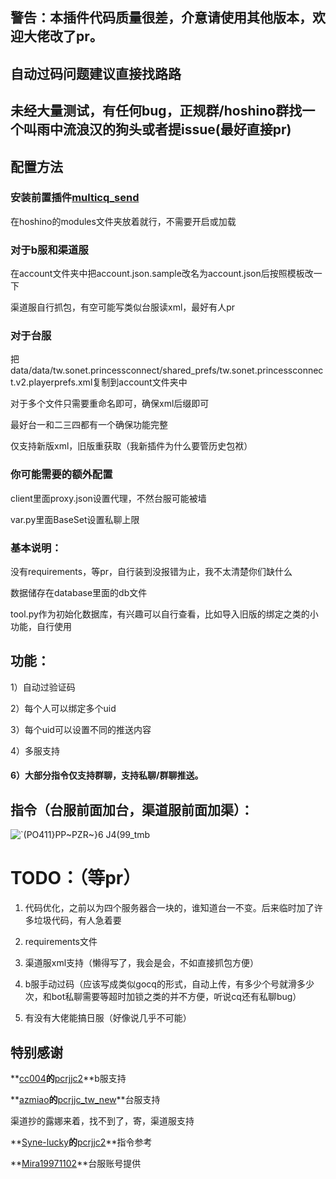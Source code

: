 ## 警告：本插件代码质量很差，介意请使用其他版本，欢迎大佬改了pr。

## 自动过码问题建议直接找路路

## 未经大量测试，有任何bug，正规群/hoshino群找一个叫雨中流浪汉的狗头或者提issue(最好直接pr)

## 配置方法

### 安装前置插件[multicq_send](https://github.com/SonderXiaoming/multicq_send)

在hoshino的modules文件夹放着就行，不需要开启或加载

### 对于b服和渠道服

在account文件夹中把account.json.sample改名为account.json后按照模板改一下

渠道服自行抓包，有空可能写类似台服读xml，最好有人pr

### 对于台服

把data/data/tw.sonet.princessconnect/shared_prefs/tw.sonet.princessconnect.v2.playerprefs.xml复制到account文件夹中

对于多个文件只需要重命名即可，确保xml后缀即可

最好台一和二三四都有一个确保功能完整

仅支持新版xml，旧版重获取（我新插件为什么要管历史包袱）

### 你可能需要的额外配置

client里面proxy.json设置代理，不然台服可能被墙

var.py里面BaseSet设置私聊上限

### 基本说明：

没有requirements，等pr，自行装到没报错为止，我不太清楚你们缺什么

数据储存在database里面的db文件

tool.py作为初始化数据库，有兴趣可以自行查看，比如导入旧版的绑定之类的小功能，自行使用

## 功能：

1）自动过验证码

2）每个人可以绑定多个uid

3）每个uid可以设置不同的推送内容

4）多服支持

#### 6）大部分指令仅支持群聊，支持私聊/群聊推送。

## 指令（台服前面加台，渠道服前面加渠）：

![`(PO411}PP~PZR~}6 J4(99_tmb](https://github.com/SonderXiaoming/pcrjjc_huannai2/assets/98363578/c843c181-7496-4f1c-9e5d-6b02df868308)

# TODO：（等pr）

1. 代码优化，之前以为四个服务器合一块的，谁知道台一不变。后来临时加了许多垃圾代码，有人急着要

2. requirements文件
3. 渠道服xml支持（懒得写了，我会是会，不如直接抓包方便）
4. b服手动过码（应该写成类似gocq的形式，自动上传，有多少个号就滑多少次，和bot私聊需要等超时加锁之类的并不方便，听说cq还有私聊bug）
5. 有没有大佬能搞日服（好像说几乎不可能）

## 特别感谢

**[cc004](https://github.com/cc004/pcrjjc2/commits?author=cc004)**的**[pcrjjc2](https://github.com/cc004/pcrjjc2)**b服支持

**[azmiao](https://github.com/azmiao/pcrjjc_tw_new/commits?author=azmiao)**的**[pcrjjc_tw_new](https://github.com/azmiao/pcrjjc_tw_new)**台服支持

渠道抄的露娜来着，找不到了，寄，渠道服支持

**[Syne-lucky](https://github.com/Syne-lucky/pcrjjc2/commits?author=Syne-lucky)**的**[pcrjjc2](https://github.com/Syne-lucky/pcrjjc2)**指令参考

**[Mira19971102](https://github.com/Mira19971102)**台服账号提供
